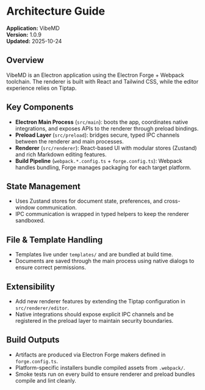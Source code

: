 # Architecture Guide

**Application:** VibeMD  
**Version:** 1.0.9  
**Updated:** 2025-10-24

## Overview

VibeMD is an Electron application using the Electron Forge + Webpack toolchain. The renderer is built with React and Tailwind CSS, while the editor experience relies on Tiptap.

## Key Components

- **Electron Main Process** (`src/main`): boots the app, coordinates native integrations, and exposes APIs to the renderer through preload bindings.
- **Preload Layer** (`src/preload`): bridges secure, typed IPC channels between the renderer and main processes.
- **Renderer** (`src/renderer`): React-based UI with modular stores (Zustand) and rich Markdown editing features.
- **Build Pipeline** (`webpack.*.config.ts` + `forge.config.ts`): Webpack handles bundling, Forge manages packaging for each target platform.

## State Management

- Uses Zustand stores for document state, preferences, and cross-window communication.
- IPC communication is wrapped in typed helpers to keep the renderer sandboxed.

## File & Template Handling

- Templates live under `templates/` and are bundled at build time.
- Documents are saved through the main process using native dialogs to ensure correct permissions.

## Extensibility

- Add new renderer features by extending the Tiptap configuration in `src/renderer/editor`.
- Native integrations should expose explicit IPC channels and be registered in the preload layer to maintain security boundaries.

## Build Outputs

- Artifacts are produced via Electron Forge makers defined in `forge.config.ts`.
- Platform-specific installers bundle compiled assets from `.webpack/`.
- Smoke tests run on every build to ensure renderer and preload bundles compile and lint cleanly.
